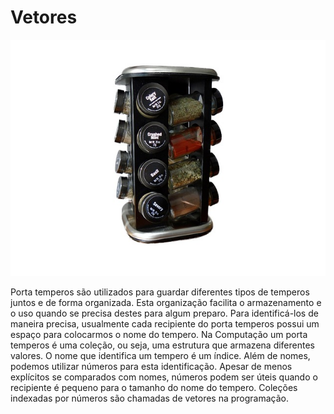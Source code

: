 # Vetores

![](../assets/vetores.jpg)

Porta temperos são utilizados para guardar diferentes tipos de temperos juntos e de forma organizada. Esta organização facilita o armazenamento e o uso quando se precisa destes para algum preparo. Para identificá-los de maneira precisa, usualmente cada recipiente do porta temperos possui um espaço para colocarmos o nome do tempero. Na Computação um porta temperos é uma coleção, ou seja, uma estrutura que armazena diferentes valores. O nome que identifica um tempero é um índice. Além de nomes, podemos utilizar números para esta identificação. Apesar de menos explícitos se comparados com nomes, números podem ser úteis quando o recipiente é pequeno para o tamanho do nome do tempero. Coleções indexadas por números são chamadas de vetores na programação.

